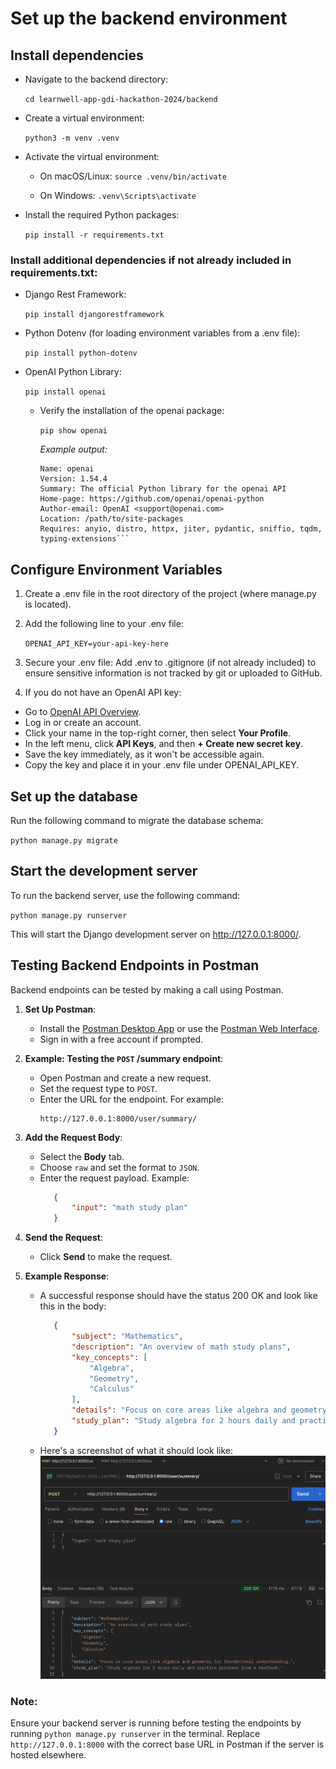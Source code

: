 # Set up the backend environment

## Install dependencies
- Navigate to the backend directory:

    `cd learnwell-app-gdi-hackathon-2024/backend`

- Create a virtual environment:

    `python3 -m venv .venv`

- Activate the virtual environment:
    - On macOS/Linux:
    `source .venv/bin/activate`

    - On Windows:
    `.venv\Scripts\activate`

- Install the required Python packages:

    `pip install -r requirements.txt`

### Install additional dependencies if not already included in requirements.txt:

- Django Rest Framework:

    `pip install djangorestframework`


- Python Dotenv (for loading environment variables from a .env file):

    `pip install python-dotenv`

- OpenAI Python Library:

    `pip install openai`

    - Verify the installation of the openai package:

        `pip show openai`

        *Example output:*

        ```
        Name: openai
        Version: 1.54.4
        Summary: The official Python library for the openai API
        Home-page: https://github.com/openai/openai-python
        Author-email: OpenAI <support@openai.com>
        Location: /path/to/site-packages
        Requires: anyio, distro, httpx, jiter, pydantic, sniffio, tqdm, typing-extensions```
## Configure Environment Variables
1. Create a .env file in the root directory of the project (where manage.py is located).

2. Add the following line to your .env file:

    `OPENAI_API_KEY=your-api-key-here`

3. Secure your .env file: Add .env to .gitignore (if not already included) to ensure sensitive information is not tracked by git or uploaded to GitHub.

4. If you do not have an OpenAI API key:

- Go to [OpenAI API Overview](https://platform.openai.com/docs/overview).
- Log in or create an account.
- Click your name in the top-right corner, then select **Your Profile**.
- In the left menu, click **API Keys**, and then **+ Create new secret key**.
- Save the key immediately, as it won't be accessible again.
- Copy the key and place it in your .env file under OPENAI_API_KEY.


## Set up the database
Run the following command to migrate the database schema:

`python manage.py migrate`

## Start the development server
To run the backend server, use the following command:

`python manage.py runserver`

This will start the Django development server on http://127.0.0.1:8000/.



## Testing Backend Endpoints in Postman
Backend endpoints can be tested by making a call using Postman.
1. **Set Up Postman**:
   - Install the [Postman Desktop App](https://www.postman.com/downloads/) or use the [Postman Web Interface](https://web.postman.co).
   - Sign in with a free account if prompted.

2. **Example: Testing the `POST` /summary endpoint**:
   - Open Postman and create a new request.
   - Set the request type to `POST`.
   - Enter the URL for the endpoint. For example:
     ```
     http://127.0.0.1:8000/user/summary/
     ```

3. **Add the Request Body**:
   - Select the **Body** tab.
   - Choose `raw` and set the format to `JSON`.
   - Enter the request payload. Example:
     ```json
        {
            "input": "math study plan"
        }
     ```

4. **Send the Request**:
   - Click **Send** to make the request.

5. **Example Response**:
   - A successful response should have the status 200 OK and look like this in the body:
     ```json
        {
            "subject": "Mathematics",
            "description": "An overview of math study plans",
            "key_concepts": [
                "Algebra",
                "Geometry",
                "Calculus"
            ],
            "details": "Focus on core areas like algebra and geometry for foundational understanding.",
            "study_plan": "Study algebra for 2 hours daily and practice problems from a textbook."
        }
     ```

   - Here's a screenshot of what it should look like:
![Testing an Endpoint in Postman](./images/summary-example-image.png)

### Note:
Ensure your backend server is running before testing the endpoints by running `python manage.py runserver` in the terminal. Replace `http://127.0.0.1:8000` with the correct base URL in Postman if the server is hosted elsewhere.